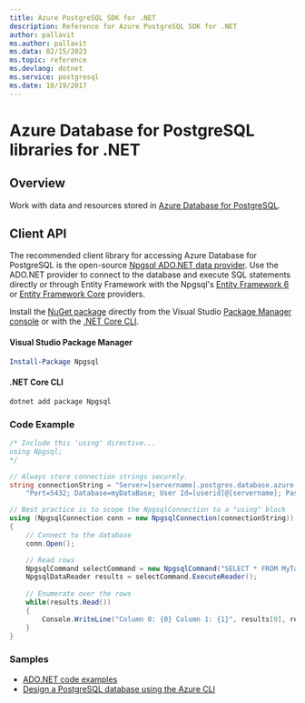 ```yaml
---
title: Azure PostgreSQL SDK for .NET
description: Reference for Azure PostgreSQL SDK for .NET
author: pallavit
ms.author: pallavit
ms.data: 02/15/2023
ms.topic: reference
ms.devlang: dotnet
ms.service: postgresql
ms.date: 10/19/2017
---
```

# Azure Database for PostgreSQL libraries for .NET

## Overview

Work with data and resources stored in [Azure Database for PostgreSQL](https://docs.microsoft.com/azure/postgresql/).

## Client API

The recommended client library for accessing Azure Database for PostgreSQL is the open-source [Npgsql ADO.NET data provider](http://www.npgsql.org/). Use the ADO.NET provider to connect to the database and execute SQL statements directly or through Entity Framework with the Npgsql's [Entity Framework 6](http://www.npgsql.org/ef6/index.html) or [Entity Framework Core](http://www.npgsql.org/efcore/index.html) providers.

Install the [NuGet package](https://www.nuget.org/packages/Npgsql) directly from the Visual Studio [Package Manager console][PackageManager] or with the [.NET Core CLI][DotNetCLI].

#### Visual Studio Package Manager

```powershell
Install-Package Npgsql
```

#### .NET Core CLI

```dotnetcli
dotnet add package Npgsql
```

### Code Example

```csharp
/* Include this 'using' directive...
using Npgsql;
*/

// Always store connection strings securely. 
string connectionString = "Server=[servername].postgres.database.azure.com; " +
    "Port=5432; Database=myDataBase; User Id=[userid]@[servername]; Password=password;";

// Best practice is to scope the NpgsqlConnection to a "using" block
using (NpgsqlConnection conn = new NpgsqlConnection(connectionString))
{
    // Connect to the database
    conn.Open();

    // Read rows
    NpgsqlCommand selectCommand = new NpgsqlCommand("SELECT * FROM MyTable", conn);
    NpgsqlDataReader results = selectCommand.ExecuteReader();
    
    // Enumerate over the rows
    while(results.Read())
    {
        Console.WriteLine("Column 0: {0} Column 1: {1}", results[0], results[1]);
    }
}
```

### Samples

- [ADO.NET code examples](/dotnet/framework/data/adonet/ado-net-code-examples)
- [Design a PostgreSQL database using the Azure CLI](https://docs.microsoft.com/azure/postgresql/tutorial-design-database-using-azure-cli)


[PackageManager]: https://docs.microsoft.com/nuget/tools/package-manager-console
[DotNetCLI]: https://docs.microsoft.com/dotnet/core/tools/dotnet-add-package
